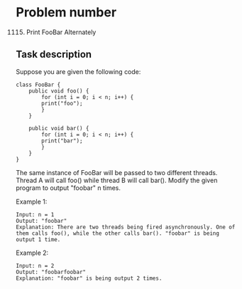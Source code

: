 # Problem number
1115. Print FooBar Alternately

## Task description
Suppose you are given the following code:

    class FooBar {
        public void foo() {
            for (int i = 0; i < n; i++) {
            print("foo");
            }
        }

        public void bar() {
            for (int i = 0; i < n; i++) {
            print("bar");
            }
        }
    }

The same instance of FooBar will be passed to two different threads. Thread A will call foo() while thread B will call bar(). Modify the given program to output "foobar" n times.

 

Example 1:

    Input: n = 1
    Output: "foobar"
    Explanation: There are two threads being fired asynchronously. One of them calls foo(), while the other calls bar(). "foobar" is being output 1 time.

Example 2:

    Input: n = 2
    Output: "foobarfoobar"
    Explanation: "foobar" is being output 2 times.
